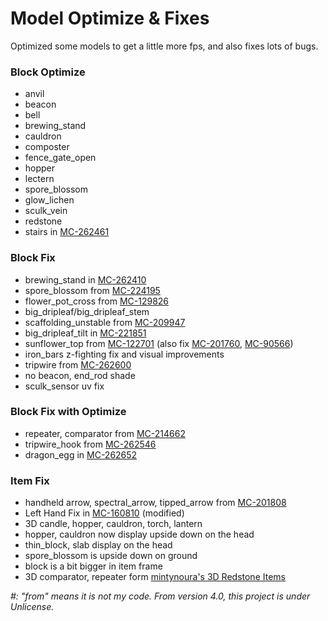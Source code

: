 # Model Optimize & Fixes

Optimized some models to get a little more fps, and also fixes lots of bugs.


### Block Optimize

- anvil
- beacon
- bell
- brewing_stand
- cauldron
- composter
- fence_gate_open
- hopper
- lectern
- spore_blossom
- glow_lichen
- sculk_vein
- redstone
- stairs in [MC-262461](https://bugs.mojang.com/browse/MC-262461)

### Block Fix

- brewing_stand in [MC-262410](https://bugs.mojang.com/browse/MC-262410)
- spore_blossom from [MC-224195](https://bugs.mojang.com/browse/MC-224195)
- flower_pot_cross from [MC-129826](https://bugs.mojang.com/browse/MC-129826)
- big_dripleaf/big_dripleaf_stem
- scaffolding_unstable from [MC-209947](https://bugs.mojang.com/browse/MC-209947)
- big_dripleaf_tilt in [MC-221851](https://bugs.mojang.com/browse/MC-221851)
- sunflower_top from [MC-122701](https://bugs.mojang.com/browse/MC-122701) (also fix [MC-201760](https://bugs.mojang.com/browse/MC-201760), [MC-90566](https://bugs.mojang.com/browse/MC-90566))
- iron_bars z-fighting fix and visual improvements
- tripwire from [MC-262600](https://bugs.mojang.com/browse/MC-262600)
- no beacon, end_rod shade
- sculk_sensor uv fix

### Block Fix with Optimize

- repeater, comparator from [MC-214662](https://bugs.mojang.com/browse/MC-214662)
- tripwire_hook from [MC-262546](https://bugs.mojang.com/browse/MC-262546)
- dragon_egg in [MC-262652](https://bugs.mojang.com/browse/MC-262652)

### Item Fix

- handheld arrow, spectral_arrow, tipped_arrow from [MC-201808](https://bugs.mojang.com/browse/MC-201808)
- Left Hand Fix in [MC-160810](https://bugs.mojang.com/browse/MC-160810) (modified)
- 3D candle, hopper, cauldron, torch, lantern
- hopper, cauldron now display upside down on the head
- thin_block, slab display on the head
- spore_blossom is upside down on ground
- block is a bit bigger in item frame
- 3D comparator, repeater form [mintynoura's 3D Redstone Items](https://modrinth.com/resourcepack/3d-redstone-items-mintynoura)

_#: "from" means it is not my code. From version 4.0, this project is under Unlicense._

